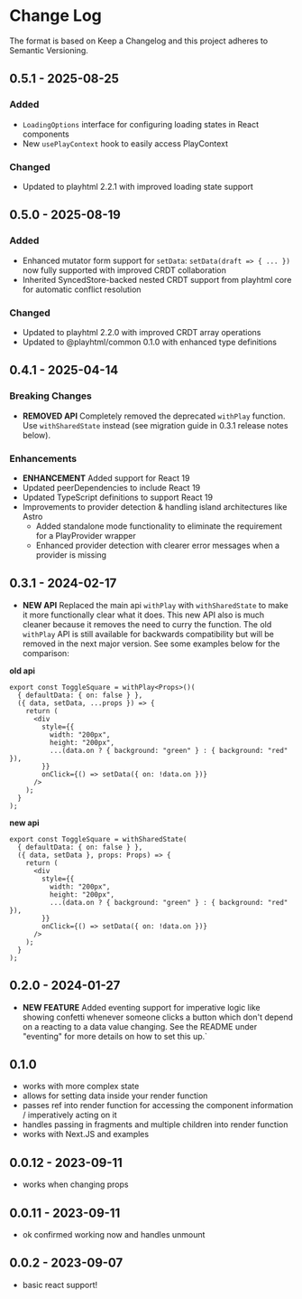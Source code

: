 # Change Log

The format is based on Keep a Changelog and this project adheres to Semantic Versioning.

## 0.5.1 - 2025-08-25

### Added

- `LoadingOptions` interface for configuring loading states in React components
- New `usePlayContext` hook to easily access PlayContext

### Changed

- Updated to playhtml 2.2.1 with improved loading state support

## 0.5.0 - 2025-08-19

### Added

- Enhanced mutator form support for `setData`: `setData(draft => { ... })` now fully supported with improved CRDT collaboration
- Inherited SyncedStore-backed nested CRDT support from playhtml core for automatic conflict resolution

### Changed

- Updated to playhtml 2.2.0 with improved CRDT array operations
- Updated to @playhtml/common 0.1.0 with enhanced type definitions

## 0.4.1 - 2025-04-14

### Breaking Changes

- **REMOVED API** Completely removed the deprecated `withPlay` function. Use `withSharedState` instead (see migration guide in 0.3.1 release notes below).

### Enhancements

- **ENHANCEMENT** Added support for React 19
- Updated peerDependencies to include React 19
- Updated TypeScript definitions to support React 19
- Improvements to provider detection & handling island architectures like Astro
  - Added standalone mode functionality to eliminate the requirement for a PlayProvider wrapper
  - Enhanced provider detection with clearer error messages when a provider is missing

## 0.3.1 - 2024-02-17

- **NEW API** Replaced the main api `withPlay` with `withSharedState` to make it more functionally clear what it does. This new API also is much cleaner because it removes the need to curry the function. The old `withPlay` API is still available for backwards compatibility but will be removed in the next major version. See some examples below for the comparison:

**old api**

```tsx
export const ToggleSquare = withPlay<Props>()(
  { defaultData: { on: false } },
  ({ data, setData, ...props }) => {
    return (
      <div
        style={{
          width: "200px",
          height: "200px",
          ...(data.on ? { background: "green" } : { background: "red" }),
        }}
        onClick={() => setData({ on: !data.on })}
      />
    );
  }
);
```

**new api**

```tsx
export const ToggleSquare = withSharedState(
  { defaultData: { on: false } },
  ({ data, setData }, props: Props) => {
    return (
      <div
        style={{
          width: "200px",
          height: "200px",
          ...(data.on ? { background: "green" } : { background: "red" }),
        }}
        onClick={() => setData({ on: !data.on })}
      />
    );
  }
);
```

## 0.2.0 - 2024-01-27

- **NEW FEATURE** Added eventing support for imperative logic like showing confetti whenever someone clicks a button which don't depend on a reacting to a data value changing. See the README under "eventing" for more details on how to set this up.`

## 0.1.0

- works with more complex state
- allows for setting data inside your render function
- passes ref into render function for accessing the component information / imperatively acting on it
- handles passing in fragments and multiple children into render function
- works with Next.JS and examples

## 0.0.12 - 2023-09-11

- works when changing props

## 0.0.11 - 2023-09-11

- ok confirmed working now and handles unmount

## 0.0.2 - 2023-09-07

- basic react support!
